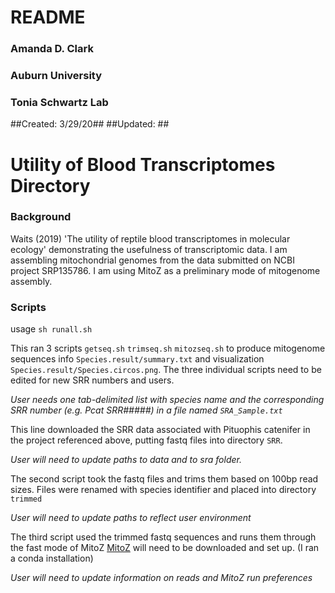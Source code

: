 
# README 
### Amanda D. Clark
### Auburn University
### Tonia Schwartz Lab
##Created: 3/29/20##
##Updated: 	      ##


# Utility of Blood Transcriptomes Directory

### Background
Waits (2019) 'The utility of reptile blood transcriptomes in molecular ecology' demonstrating the usefulness of transcriptomic data. 
I am assembling mitochondrial genomes from the data submitted on NCBI project SRP135786. I am using MitoZ as a preliminary mode of mitogenome assembly. 

### Scripts
usage `sh runall.sh`

This ran 3 scripts `getseq.sh` `trimseq.sh` `mitozseq.sh` to produce mitogenome sequences info 
`Species.result/summary.txt` and visualization `Species.result/Species.circos.png`. The three individual scripts need to be edited for new SRR numbers and users.

*User needs one tab-delimited list with species name and the corresponding SRR number (e.g. Pcat    SRR#####) in a file named `SRA_Sample.txt`*

This line downloaded the SRR data associated with Pituophis catenifer in the project referenced above, putting fastq files into directory `SRR`. 

*User will need to update paths to data and to sra folder.*

The second script took the fastq files and trims them based on 100bp read sizes. Files were renamed with species identifier and placed into directory `trimmed` 

*User will need to update paths to reflect user environment*
 
The third script used the trimmed fastq sequences and runs them through the fast mode of MitoZ
[MitoZ](https://github.com/linzhi2013/MitoZ/tree/master/version_2.4-alpha) will need to be downloaded and set up. (I ran a conda installation)

*User will need to update information on reads and MitoZ run preferences*


